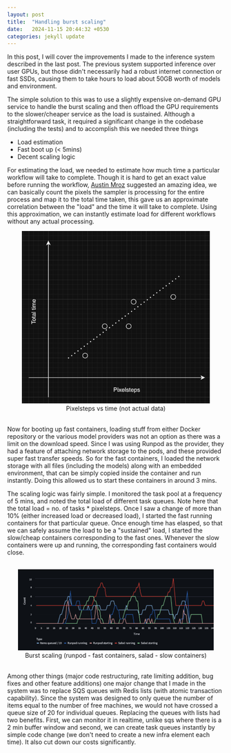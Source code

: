 ```yaml
---
layout: post
title:  "Handling burst scaling"
date:   2024-11-15 20:44:32 +0530
categories: jekyll update
---
```


In this post, I will cover the improvements I made to the inference system described in the last post. The previous system supported inference over user GPUs, but those didn't necessarily had a robust internet connection or fast SSDs, causing them to take hours to load about 50GB worth of models and environment. 

The simple solution to this was to use a slightly expensive on-demand GPU service to handle the burst scaling and then offload the GPU requirements to the slower/cheaper service as the load is sustained. Although a straightforward task, it required a significant change in the codebase (including the tests) and to accomplish this we needed three things
- Load estimation
- Fast boot up (< 5mins)
- Decent scaling logic

For estimating the load, we needed to estimate how much time a particular workflow will take to complete. Though it is hard to get an exact value before running the workflow, [Austin Mroz](https://github.com/AustinMroz) suggested an amazing idea, we can basically count the pixels the sampler is processing for the entire process and map it to the total time taken, this gave us an approximate correlation between the "load" and the time it will take to complete. Using this approximation, we can instantly estimate load for different workflows without any actual processing.
<br>
<div style="text-align: center;">
  <img src="/asset/images/pixelsteps.png" alt="System architecture" style="max-height: 400px; max-width: 100%; margin: 0 auto;">
  <figcaption>Pixelsteps vs time (not actual data)</figcaption>
</div>
<br>

Now for booting up fast containers, loading stuff from either Docker repository or the various model providers was not an option as there was a limit on the download speed. Since I was using Runpod as the provider, they had a feature of attaching network storage to the pods, and these provided super fast transfer speeds. So for the fast containers, I loaded the network storage with all files (including the models) along with an embedded environment, that can be simply copied inside the container and run instantly. Doing this allowed us to start these containers in around 3 mins.

The scaling logic was fairly simple. I monitored the task pool at a frequency of 5 mins, and noted the total load of different task queues. Note here that the total load = no. of tasks * pixelsteps. Once I saw a change of more than 10% (either increased load or decreased load), I started the fast running containers for that particular queue. Once enough time has elasped, so that we can safely assume the load to be a "sustained" load, I started the slow/cheap containers corresponding to the fast ones. Whenever the slow containers were up and running, the corresponding fast containers would close.

<br>
<div style="text-align: center;">
  <img src="/asset/images/burst_scaling.png" alt="Task Mixer" style="max-height: 600px; max-width: 90%; margin: 0 auto;">
  <figcaption>Burst scaling (runpod - fast containers, salad - slow containers)</figcaption>
</div>
<br>

Among other things (major code restructuring, rate limiting addition, bug fixes and other feature additions) one major change that I made in the system was to replace SQS queues with Redis lists (with atomic transaction capability). Since the system was designed to only queue the number of items equal to the number of free machines, we would not have crossed a queue size of 20 for individual queues. Replacing the queues with lists had two benefits. First, we can monitor it in realtime, unlike sqs where there is a 2 min buffer window and second, we can create task queues instantly by simple code change (we don't need to create a new infra element each time). It also cut down our costs significantly.
